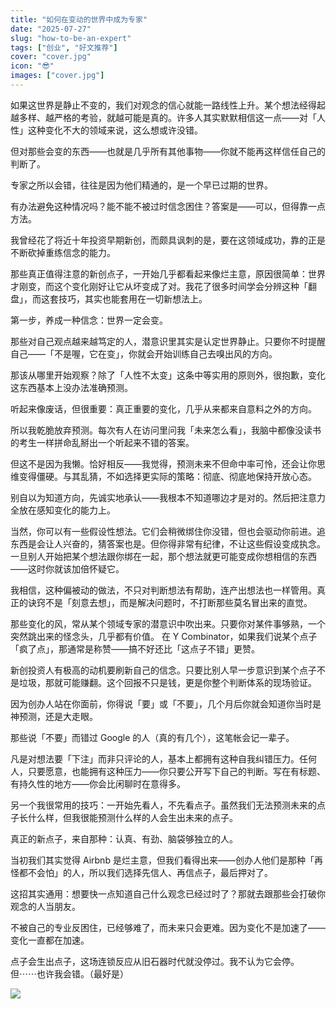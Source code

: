 ```yaml
---
title: "如何在变动的世界中成为专家"
date: "2025-07-27"
slug: "how-to-be-an-expert"
tags: ["创业", "好文推荐"]
cover: "cover.jpg"
icon: "😎"
images: ["cover.jpg"]
---
```

如果这世界是静止不变的，我们对观念的信心就能一路线性上升。某个想法经得起越多样、越严格的考验，就越可能是真的。许多人其实默默相信这一点——对「人性」这种变化不大的领域来说，这么想或许没错。



但对那些会变的东西——也就是几乎所有其他事物——你就不能再这样信任自己的判断了。



专家之所以会错，往往是因为他们精通的，是一个早已过期的世界。



有办法避免这种情况吗？能不能不被过时信念困住？答案是——可以，但得靠一点方法。



我曾经花了将近十年投资早期新创，而颇具讽刺的是，要在这领域成功，靠的正是不断砍掉重练信念的能力。



那些真正值得注意的新创点子，一开始几乎都看起来像烂主意，原因很简单：世界才刚变，而这个变化刚好让它从坏变成了对。我花了很多时间学会分辨这种「翻盘」，而这套技巧，其实也能套用在一切新想法上。



第一步，养成一种信念：世界一定会变。



那些对自己观点越来越笃定的人，潜意识里其实是认定世界静止。只要你不时提醒自己——「不是喔，它在变」，你就会开始训练自己去嗅出风的方向。



那该从哪里开始观察？除了「人性不太变」这条中等实用的原则外，很抱歉，变化这东西基本上没办法准确预测。



听起来像废话，但很重要：真正重要的变化，几乎从来都来自意料之外的方向。



所以我乾脆放弃预测。每次有人在访问里问我「未来怎么看」，我脑中都像没读书的考生一样拼命乱掰出一个听起来不错的答案。



但这不是因为我懒。恰好相反——我觉得，预测未来不但命中率可怜，还会让你思维变得僵硬。与其乱猜，不如选择更实际的策略：彻底、彻底地保持开放心态。



别自以为知道方向，先诚实地承认——我根本不知道哪边才是对的。然后把注意力全放在感知变化的能力上。



当然，你可以有一些假设性想法。它们会稍微绑住你没错，但也会驱动你前进。追东西是会让人兴奋的，猜答案也是。但你得非常有纪律，不让这些假设变成执念。
一旦别人开始把某个想法跟你绑在一起，那个想法就更可能变成你想相信的东西——这时你就该加倍怀疑它。



我相信，这种偏被动的做法，不只对判断想法有帮助，连产出想法也一样管用。真正的诀窍不是「刻意去想」，而是解决问题时，不打断那些莫名冒出来的直觉。



那些变化的风，常从某个领域专家的潜意识中吹出来。只要你对某件事够熟，一个突然跳出来的怪念头，几乎都有价值。
在 Y Combinator，如果我们说某个点子「疯了点」，那通常是称赞——搞不好还比「这点子不错」更赞。



新创投资人有极高的动机要刷新自己的信念。只要比别人早一步意识到某个点子不是垃圾，那就可能赚翻。这个回报不只是钱，更是你整个判断体系的现场验证。



因为创办人站在你面前，你得说「要」或「不要」，几个月后你就会知道你当时是神预测，还是大走眼。



那些说「不要」而错过 Google 的人（真的有几个），这笔帐会记一辈子。



凡是对想法要「下注」而非只评论的人，基本上都拥有这种自我纠错压力。任何人，只要愿意，也能拥有这种压力——你只要公开写下自己的判断。写在有标题、有持久性的地方——你会比闲聊时在意得多。



另一个我很常用的技巧：一开始先看人，不先看点子。虽然我们无法预测未来的点子长什么样，但我很能预测什么样的人会生出未来的点子。



真正的新点子，来自那种：认真、有劲、脑袋够独立的人。



当初我们其实觉得 Airbnb 是烂主意，但我们看得出来——创办人他们是那种「再怪都不会怕」的人，所以我们选择先信人、再信点子，最后押对了。



这招其实通用：想要快一点知道自己什么观念已经过时了？那就去跟那些会打破你观念的人当朋友。



不被自己的专业反困住，已经够难了，而未来只会更难。因为变化不是加速了——变化一直都在加速。



点子会生出点子，这场连锁反应从旧石器时代就没停过。我不认为它会停。
但⋯⋯也许我会错。（最好是）




![](https://prod-files-secure.s3.us-west-2.amazonaws.com/112d0858-5090-4d34-a606-b75eb8d65fd2/46476355-9cf3-4e99-9b7a-3531bc426380/1000202064.png?X-Amz-Algorithm=AWS4-HMAC-SHA256&X-Amz-Content-Sha256=UNSIGNED-PAYLOAD&X-Amz-Credential=ASIAZI2LB466V5FKUT24%2F20250904%2Fus-west-2%2Fs3%2Faws4_request&X-Amz-Date=20250904T224321Z&X-Amz-Expires=3600&X-Amz-Security-Token=IQoJb3JpZ2luX2VjEP7%2F%2F%2F%2F%2F%2F%2F%2F%2F%2FwEaCXVzLXdlc3QtMiJIMEYCIQDW2K1ID%2FVXHdYEIwjVCY%2FGoTP1dsGVjdt4nYG7Hrb4BwIhAP3P%2BLAS0MXPV8R%2FVzaudVsCIdJu18d4dc812Ask%2FGTEKv8DCGcQABoMNjM3NDIzMTgzODA1IgxR9wqohIa4NIRpKTEq3ANU4RIhLAgn2ZgOzee7jvc1t8aG4F2qA9fvgPsD9G5pdZDZh2lBN%2FtrFUnU4%2FNd%2B%2FYkuv5DdOEHTtHhtuz%2BJvK29eTcnu0%2BH7AZtId%2FWveCWZP5c%2FALH4jQJ6bPw5AEz%2BvMj51UZgJ91vPoNv1RcypdZZ%2FW2%2B8uFMiqi5IRUn1Xrs5Nca4GPChoOramaoo2p9sZkwqfG8m%2FrbaUV1B03V%2B7yU94NZI8NsrgjV%2ByCPeY1xV6fLElLKRbDJjJjceu%2Fn3c7ifoMid2ullg2yLl6LPJTzg8ZVranXTX3QK4J%2FbCNgf0Nf4hLBl7pyf%2BqjLIT%2B%2FROuqaOAwhyM6kCewi3vO4ByBZb03iFwQmToCJled79oeIem4rljWP7uy2XrEQthAPL6iRnJ9ZA6Js%2BnSdPu81EUN8rOCs5GpSTh9dqOT8t3mYOf3SBFtnylorMwBQaYUgttO82YXQ7lV10hyeNvAPD8Bu%2FadE60%2F4smsfrSEpM2d7qPrRhTls3WGetDfDZWWNaUN3%2Fxr9NPVLNIl6j0f%2BVlSfPa1Obv9jy2Gj1D1M83iihynMuJKuXV7amJl09R6ziCirKDaDdago1%2Fkg%2FUharggpyRWiNvMtC4gL1AiI3POr9lRUSLHWQnelGzCYnejFBjqkAaFdOoiYywSU7IlWAUCaSArIho8E5yImusX%2BXysCN1dw8ocCczSDi1Ci1nhOMfUBvjjKUVBPzTVUf15L4BKJaONtKULebLqsLIs1%2BDaPsywDtym91W9y8iGwLG3FlgjYXMe3LRme1hjt5oDkl9W44Iwx6XUOmA3NZF%2FcEKBZK7%2FhuRxcrGWajG46D9umNZtTMDzEHemC9l6vYJZhFizUvlJZGvrr&X-Amz-Signature=9e3b282169117dc4e6f12a32eb3e6c766f84812d430afaae01c6d3db74a6e058&X-Amz-SignedHeaders=host&x-amz-checksum-mode=ENABLED&x-id=GetObject)

